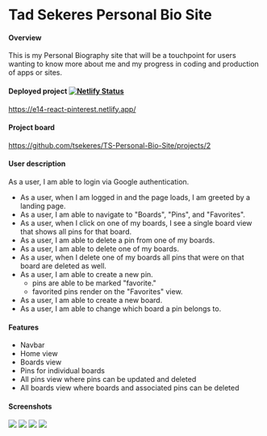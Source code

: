 # Tad Sekeres Personal Bio Site

#### Overview
This is my Personal Biography site that will be a touchpoint for users wanting to know more about me and my progress in coding and production of apps or sites.

#### Deployed project [![Netlify Status](https://api.netlify.com/api/v1/badges/51295c9f-a976-4fa0-9e47-34d4285a3eb2/deploy-status)](https://app.netlify.com/sites/e14-react-pinterest/deploys)
https://e14-react-pinterest.netlify.app/

#### Project board
https://github.com/tsekeres/TS-Personal-Bio-Site/projects/2

#### User description
As a user, I am able to login via Google authentication.
- As a user, when I am logged in and the page loads, I am greeted by a landing page.
- As a user, I am able to navigate to "Boards", "Pins", and "Favorites".
- As a user, when I click on one of my boards, I see a single board view that shows all pins for that board.
- As a user, I am able to delete a pin from one of my boards.
- As a user, I am able to delete one of my boards.
- As a user, when I delete one of my boards all pins that were on that board are deleted as well.
- As a user, I am able to create a new pin.
  - pins are able to be marked "favorite."
  - favorited pins render on the "Favorites" view.
- As a user, I am able to create a new board.
- As a user, I am able to change which board a pin belongs to.

#### Features
- Navbar 
- Home view
- Boards view
- Pins for individual boards 
- All pins view where pins can be updated and deleted
- All boards view where boards and associated pins can be deleted

#### Screenshots
![](./src/assets/landingPage.png)
![](./src/assets/boardsview.png)
![](./src/assets/pins.png)
![](./src/assets/favoritepage.png)
